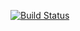 [![Build Status](https://travis-ci.org/azam-a/azurefunction-node-encoding.svg?branch=master)](https://travis-ci.org/azam-a/azurefunction-node-encoding)
